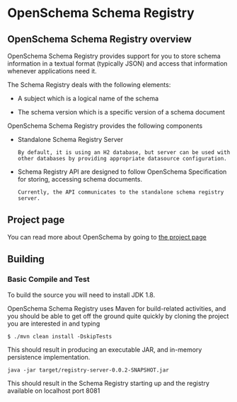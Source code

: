 # OpenSchema Schema Registry 

## OpenSchema Schema Registry overview

OpenSchema Schema Registry provides support for you to store schema information in a textual format (typically JSON) and access that information whenever applications need it.

The Schema Registry deals with the following elements:

* A subject which is a logical name of the schema

* The schema version which is a specific version of a schema document


OpenSchema Schema Registry provides the following components

* Standalone Schema Registry Server

  ```
  By default, it is using an H2 database, but server can be used with other databases by providing appropriate datasource configuration.
  ```

* Schema Registry API are designed to follow OpenSchema Specification for storing, accessing schema documents.

  ```
  Currently, the API communicates to the standalone schema registry server.
  ```

## Project page

You can read more about OpenSchema by going to [the project page](https://github.com/openmessaging/openschema)
## Building

### Basic Compile and Test

To build the source you will need to install JDK 1.8.

OpenSchema Schema Registry uses Maven for build-related activities, and you
should be able to get off the ground quite quickly by cloning the
project you are interested in and typing

```
$ ./mvn clean install -DskipTests
```

This should result in producing an executable JAR, and in-memory persistence implementation.

```
java -jar target/registry-server-0.0.2-SNAPSHOT.jar
```

This should result in the Schema Registry starting up and the registry available on localhost port 8081

